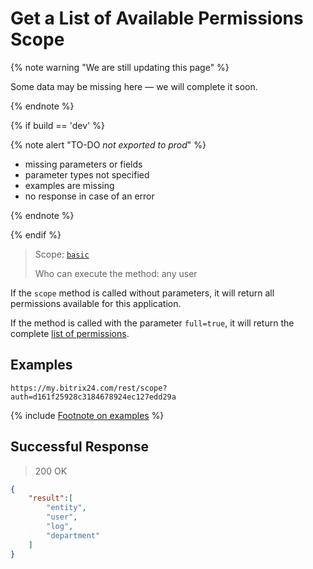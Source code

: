 # Get a List of Available Permissions Scope

{% note warning "We are still updating this page" %}

Some data may be missing here — we will complete it soon.

{% endnote %}

{% if build == 'dev' %}

{% note alert "TO-DO _not exported to prod_" %}

- missing parameters or fields
- parameter types not specified
- examples are missing
- no response in case of an error

{% endnote %}

{% endif %}

> Scope: [`basic`](../../scopes/permissions.md)
>
> Who can execute the method: any user

If the `scope` method is called without parameters, it will return all permissions available for this application.

If the method is called with the parameter `full=true`, it will return the complete [list of permissions](../../scopes/permissions.md).

## Examples

```http
https://my.bitrix24.com/rest/scope?auth=d161f25928c3184678924ec127edd29a
```

{% include [Footnote on examples](../../../_includes/examples.md) %}

## Successful Response

> 200 OK
```json
{
    "result":[
        "entity",
        "user",
        "log",
        "department"
    ]
}
```